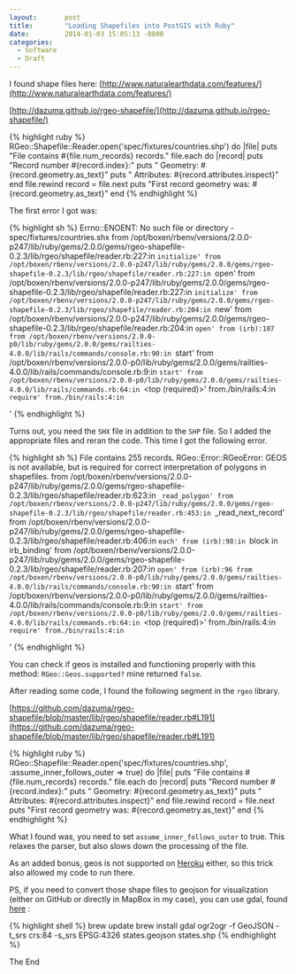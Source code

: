 ```yaml
---
layout:       post
title:        "Loading Shapefiles into PostGIS with Ruby"
date:         2014-01-03 15:05:13 -0800
categories:
  - Software
  - Draft
---
```


I found shape files here:  [http://www.naturalearthdata.com/features/](http://www.naturalearthdata.com/features/)

[http://dazuma.github.io/rgeo-shapefile/](http://dazuma.github.io/rgeo-shapefile/)

{% highlight ruby %}
RGeo::Shapefile::Reader.open('spec/fixtures/countries.shp') do |file|
  puts "File contains #{file.num_records} records."
  file.each do |record|
    puts "Record number #{record.index}:"
    puts "  Geometry: #{record.geometry.as_text}"
    puts "  Attributes: #{record.attributes.inspect}"
  end
  file.rewind
  record = file.next
  puts "First record geometry was: #{record.geometry.as_text}"
end
{% endhighlight %}

The first error I got was:

{% highlight sh %}
Errno::ENOENT: No such file or directory - spec/fixtures/countries.shx
     from /opt/boxen/rbenv/versions/2.0.0-p247/lib/ruby/gems/2.0.0/gems/rgeo-shapefile-0.2.3/lib/rgeo/shapefile/reader.rb:227:in `initialize'
     from /opt/boxen/rbenv/versions/2.0.0-p247/lib/ruby/gems/2.0.0/gems/rgeo-shapefile-0.2.3/lib/rgeo/shapefile/reader.rb:227:in `open'
     from /opt/boxen/rbenv/versions/2.0.0-p247/lib/ruby/gems/2.0.0/gems/rgeo-shapefile-0.2.3/lib/rgeo/shapefile/reader.rb:227:in `initialize'
     from /opt/boxen/rbenv/versions/2.0.0-p247/lib/ruby/gems/2.0.0/gems/rgeo-shapefile-0.2.3/lib/rgeo/shapefile/reader.rb:204:in `new'
     from /opt/boxen/rbenv/versions/2.0.0-p247/lib/ruby/gems/2.0.0/gems/rgeo-shapefile-0.2.3/lib/rgeo/shapefile/reader.rb:204:in `open'
     from (irb):107
     from /opt/boxen/rbenv/versions/2.0.0-p0/lib/ruby/gems/2.0.0/gems/railties-4.0.0/lib/rails/commands/console.rb:90:in `start'
     from /opt/boxen/rbenv/versions/2.0.0-p0/lib/ruby/gems/2.0.0/gems/railties-4.0.0/lib/rails/commands/console.rb:9:in `start'
     from /opt/boxen/rbenv/versions/2.0.0-p0/lib/ruby/gems/2.0.0/gems/railties-4.0.0/lib/rails/commands.rb:64:in `<top (required)>'
     from./bin/rails:4:in `require'
     from./bin/rails:4:in `<main>'
{% endhighlight %}

Turns out, you need the `SHX` file in addition to the `SHP` file. So I added the appropriate files and reran the code. This time I got the following error.

{% highlight sh %}
File contains 255 records.
RGeo::Error::RGeoError: GEOS is not available, but is required for correct interpretation of polygons in shapefiles.
     from /opt/boxen/rbenv/versions/2.0.0-p247/lib/ruby/gems/2.0.0/gems/rgeo-shapefile-0.2.3/lib/rgeo/shapefile/reader.rb:623:in `_read_polygon'
     from /opt/boxen/rbenv/versions/2.0.0-p247/lib/ruby/gems/2.0.0/gems/rgeo-shapefile-0.2.3/lib/rgeo/shapefile/reader.rb:453:in `_read_next_record'
     from /opt/boxen/rbenv/versions/2.0.0-p247/lib/ruby/gems/2.0.0/gems/rgeo-shapefile-0.2.3/lib/rgeo/shapefile/reader.rb:406:in `each'
     from (irb):98:in `block in irb_binding'
     from /opt/boxen/rbenv/versions/2.0.0-p247/lib/ruby/gems/2.0.0/gems/rgeo-shapefile-0.2.3/lib/rgeo/shapefile/reader.rb:207:in `open'
     from (irb):96
     from /opt/boxen/rbenv/versions/2.0.0-p0/lib/ruby/gems/2.0.0/gems/railties-4.0.0/lib/rails/commands/console.rb:90:in `start'
     from /opt/boxen/rbenv/versions/2.0.0-p0/lib/ruby/gems/2.0.0/gems/railties-4.0.0/lib/rails/commands/console.rb:9:in `start'
     from /opt/boxen/rbenv/versions/2.0.0-p0/lib/ruby/gems/2.0.0/gems/railties-4.0.0/lib/rails/commands.rb:64:in `<top (required)>'
     from./bin/rails:4:in `require'
     from./bin/rails:4:in `<main>'
{% endhighlight %}


You can check if geos is installed and functioning properly with this method: `RGeo::Geos.supported?` mine returned `false`.   

After reading some code, I found the following segment in the  `rgeo`  library.

  [https://github.com/dazuma/rgeo-shapefile/blob/master/lib/rgeo/shapefile/reader.rb#L191](https://github.com/dazuma/rgeo-shapefile/blob/master/lib/rgeo/shapefile/reader.rb#L191)

{% highlight ruby %}
RGeo::Shapefile::Reader.open('spec/fixtures/countries.shp', :assume_inner_follows_outer => true) do |file|
  puts "File contains #{file.num_records} records."
  file.each do |record|
    puts "Record number #{record.index}:"
    puts "  Geometry: #{record.geometry.as_text}"
    puts "  Attributes: #{record.attributes.inspect}"
  end
  file.rewind
  record = file.next
  puts "First record geometry was: #{record.geometry.as_text}"
end
{% endhighlight %}

What I found was, you need to set `assume_inner_follows_outer` to true. This relaxes the parser, but also slows down the processing of the file.

As an added bonus, geos is not supported on  [Heroku](http://heroku.com)  either, so this trick also allowed my code to run there.

PS, if you need to convert those shape files to geojson for visualization (either on GitHub or directly in MapBox in my case), you can use gdal, found  [here](http://ben.balter.com/2013/06/26/how-to-convert-shapefiles-to-geojson-for-use-on-github/) :

{% highlight shell %}
brew update
brew install gdal
ogr2ogr -f GeoJSON -t_srs crs:84 -s_srs EPSG:4326 states.geojson states.shp
{% endhighlight %}

The End
